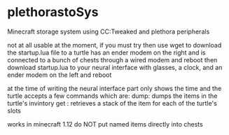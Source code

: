 # plethorastoSys
Minecraft storage system using CC:Tweaked and plethora peripherals

not at all usable at the moment, if you must try then use 
wget to download the startup.lua file to a turtle has an ender modem on the right
and is connected to a bunch of chests through a wired modem and reboot
then download startup.lua to your neural interface with glasses, a clock, and an 
ender modem on the left and reboot

at the time of writing the neural interface part only shows the time
and the turtle accepts a few commands which are:
	dump: dumps the items in the turtle's invintory
	get <item>: retrieves a stack of the item for each of the turtle's slots 
	
works in minecraft 1.12
do NOT put named items directly into chests